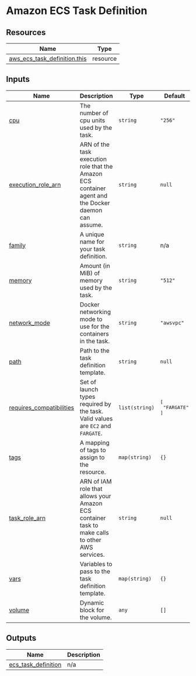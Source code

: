 # Amazon ECS Task Definition

## Resources

| Name | Type |
|------|------|
| [aws_ecs_task_definition.this](https://registry.terraform.io/providers/hashicorp/aws/latest/docs/resources/ecs_task_definition) | resource |

## Inputs

| Name | Description | Type | Default | Required |
|------|-------------|------|---------|:--------:|
| <a name="input_cpu"></a> [cpu](#input\_cpu) | The number of cpu units used by the task. | `string` | `"256"` | no |
| <a name="input_execution_role_arn"></a> [execution\_role\_arn](#input\_execution\_role\_arn) | ARN of the task execution role that the Amazon ECS container agent and the Docker daemon can assume. | `string` | `null` | no |
| <a name="input_family"></a> [family](#input\_family) | A unique name for your task definition. | `string` | n/a | yes |
| <a name="input_memory"></a> [memory](#input\_memory) | Amount (in MiB) of memory used by the task. | `string` | `"512"` | no |
| <a name="input_network_mode"></a> [network\_mode](#input\_network\_mode) | Docker networking mode to use for the containers in the task. | `string` | `"awsvpc"` | no |
| <a name="input_path"></a> [path](#input\_path) | Path to the task definition template. | `string` | `null` | no |
| <a name="input_requires_compatibilities"></a> [requires\_compatibilities](#input\_requires\_compatibilities) | Set of launch types required by the task. Valid values are `EC2` and `FARGATE`. | `list(string)` | <pre>[<br>  "FARGATE"<br>]</pre> | no |
| <a name="input_tags"></a> [tags](#input\_tags) | A mapping of tags to assign to the resource. | `map(string)` | `{}` | no |
| <a name="input_task_role_arn"></a> [task\_role\_arn](#input\_task\_role\_arn) | ARN of IAM role that allows your Amazon ECS container task to make calls to other AWS services. | `string` | `null` | no |
| <a name="input_vars"></a> [vars](#input\_vars) | Variables to pass to the task definition template. | `map(string)` | `{}` | no |
| <a name="input_volume"></a> [volume](#input\_volume) | Dynamic block for the volume. | `any` | `[]` | no |

## Outputs

| Name | Description |
|------|-------------|
| <a name="output_ecs_task_definition"></a> [ecs\_task\_definition](#output\_ecs\_task\_definition) | n/a |
